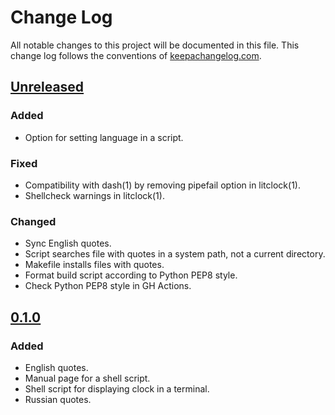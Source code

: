 # Change Log

All notable changes to this project will be documented in this file. This
change log follows the conventions of
[keepachangelog.com](https://keepachangelog.com/).

## [Unreleased]

[Unreleased]: https://github.com/ligurio/litclock/compare/0.1.0...HEAD

### Added

- Option for setting language in a script.

### Fixed

- Compatibility with dash(1) by removing  pipefail option in litclock(1).
- Shellcheck warnings in litclock(1).

### Changed

- Sync English quotes.
- Script searches file with quotes in a system path, not a current directory.
- Makefile installs files with quotes.
- Format build script according to Python PEP8 style.
- Check Python PEP8 style in GH Actions.

## [0.1.0]

[0.1.0]: https://github.com/ligurio/litclock/compare/9936c762...0.1.0

### Added

- English quotes.
- Manual page for a shell script.
- Shell script for displaying clock in a terminal.
- Russian quotes.
